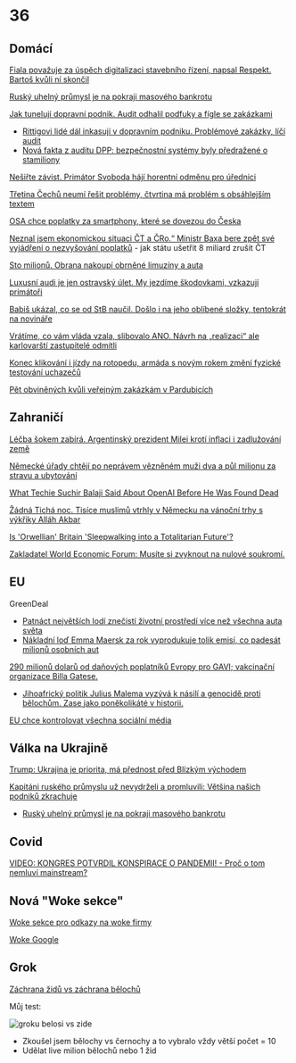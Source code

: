 # 36

## Domácí

[Fiala považuje za úspěch digitalizaci stavebního řízení, napsal Respekt. Bartoš kvůli ní skončil](https://cnn.iprima.cz/vlada-precenuje-sve-uspechy-uvedl-respekt-kabinet-ani-zdaleka-nesplnil-vse-co-si-vytycil-456035)

[Ruský uhelný průmysl je na pokraji masového bankrotu](https://www.novinky.cz/clanek/valka-na-ukrajine-rusky-uhelny-prumysl-je-na-pokraji-masoveho-bankrotu-40501038)

[Jak tunelují dopravní podnik. Audit odhalil podfuky a fígle se zakázkami](https://www.idnes.cz/zpravy/domaci/audit-dpp-korupce-dozimetr-praha.A241211_194821_domaci_vals)
 * [Rittigovi lidé dál inkasují v dopravním podniku. Problémové zakázky, líčí audit](https://www.idnes.cz/zpravy/domaci/dpp-praha-ivo-rittig-zadina-zenisek-audit-zakazka.A241211_190643_domaci_vals?zdroj=sph_hp)
  * [Nová fakta z auditu DPP: bezpečnostní systémy byly předražené o stamiliony](https://www.idnes.cz/zpravy/domaci/dopravni-podnik-praha-audit-bezpecnostni-system-metro.A241212_195924_domaci_vals)

[Nešiřte závist. Primátor Svoboda hájí horentní odměnu pro úřednici](https://www.novinky.cz/clanek/domaci-nesirte-zavist-primator-svoboda-haji-horentni-odmenu-pro-urednici-40500433)

[Třetina Čechů neumí řešit problémy, čtvrtina má problém s obsáhlejším textem](https://www.novinky.cz/clanek/domaci-tretina-cechu-neumi-resit-problemy-ctvrtina-ma-problem-s-obsahlejsim-textem-40500565)

[OSA chce poplatky za smartphony, které se dovezou do Česka](https://dotekomanie.cz/2024/12/osa-chce-poplatky-za-smartphony-ktere-se-dovezou-do-ceska/)

[Neznal jsem ekonomickou situaci ČT a ČRo.“ Ministr Baxa bere zpět své vyjádření o nezvyšování poplatků](https://www.echo24.cz/a/HZyh8/zpravy-domov-neznal-jsem-ekonomickou-situaci-v-ct-a-cro-hajila-sva-slova-ministr-baxa) - jak státu ušetřit 8 miliard zrušit ČT

[Sto milionů. Obrana nakoupí obrněné limuzíny a auta](https://www.novinky.cz/clanek/domaci-obrana-nakoupi-obrnene-limuziny-a-auta-za-sto-milionu-40500770)

[Luxusní audi je jen ostravský úlet. My jezdíme škodovkami, vzkazují primátoři](https://www.novinky.cz/clanek/domaci-luxusni-audi-je-jen-ostravsky-ulet-my-jezdime-skodovkami-vzkazuji-primatori-40500902)

[Babiš ukázal, co se od StB naučil. Došlo i na jeho oblíbené složky, tentokrát na novináře](https://www.forum24.cz/babis-ukazal-co-se-od-stb-naucil-doslo-i-na-jeho-obblibene-slozky-tentokrat-na-novinare)

[Vrátíme, co vám vláda vzala, slibovalo ANO. Návrh na „realizaci“ ale karlovarští zastupitelé odmítli](https://www.novinky.cz/clanek/domaci-vratime-co-vam-vlada-vzala-slibovalo-ano-navrh-na-realizaci-ale-karlovarsti-zastupitele-odmitli-40501093)

[Konec klikování i jízdy na rotopedu, armáda s novým rokem změní fyzické testování uchazečů](https://www.novinky.cz/clanek/domaci-konec-klikovani-i-jizdy-na-rotopedu-armada-s-novym-rokem-zmeni-fyzicke-testovani-uchazecu-40501279)

[Pět obviněných kvůli veřejným zakázkám v Pardubicích](https://www.novinky.cz/clanek/krimi-pet-obvinenych-kvuli-verejnym-zakazkam-v-pardubicich-40501339)

## Zahraničí

[Léčba šokem zabírá. Argentinský prezident Milei krotí inflaci i zadlužování země](https://www.novinky.cz/clanek/ekonomika-lecba-sokem-zabira-argentinsky-prezident-milei-kroti-inflaci-i-zadluzovani-zeme-40500812)

[Německé úřady chtějí po neprávem vězněném muži dva a půl milionu za stravu a ubytování](https://www.novinky.cz/clanek/zahranicni-nemecke-urady-chteji-po-nepravem-veznenem-muzi-dva-a-pul-milionu-za-stravu-a-ubytovani-40501017)

[What Techie Suchir Balaji Said About OpenAI Before He Was Found Dead](https://www.ndtv.com/world-news/suchir-balaji-openai-sam-altman-whistleblower-suchir-balaji-found-dead-what-he-said-about-openai-7245051)

[Žádná Tichá noc. Tisíce muslimů vtrhly v Německu na vánoční trhy s výkřiky Alláh Akbar](https://www.echo24.cz/a/H7sJg/svet-zpravy-zadna-ticha-noc-tisice-muslimu-vtrhly-nemecku-vanocni-trhy-vykriky-allahu-akbar)

[Is 'Orwellian' Britain 'Sleepwalking into a Totalitarian Future'?](https://www.youtube.com/watch?v=xHmuV6_mQjY)

[Zakladatel World Economic Forum: Musíte si zvyknout na nulové soukromí.](https://x.com/wideawake_media/status/1868624686076362766)

## EU

GreenDeal
  *  [Patnáct největších lodí znečistí životní prostředí více než všechna auta světa](https://www.idnes.cz/auto/zpravodajstvi/patnact-nejvetsich-lodi-znecisti-zivotni-prostredi-vice-nez-vsechna-auta-sveta.A090426_191128_automoto_vok)
  *  [Nákladní loď Emma Maersk za rok vyprodukuje tolik emisí, co padesát milionů osobních aut](https://medium.seznam.cz/clanek/jarda-dedek-nakladni-lod-emma-maersk-za-rok-vyprodukuje-tolik-emisi-co-padesat-milionu-osobnich-aut-104728)

[290 milionů dolarů od daňových poplatníků Evropy pro GAVI; vakcinační organizace Billa Gatese.](https://x.com/liz_churchill10/status/1867457625514029289)
 * [Jihoafrický politik Julius Malema vyzývá k násilí a genocidě proti bělochům. Zase jako poněkolikáté v historii.](https://x.com/EndWokeness/status/1868153797597417599)

[EU chce kontrolovat všechna sociální média](https://x.com/wideawake_media/status/1868616206296486054)

## Válka na Ukrajině

[Trump: Ukrajina je priorita, má přednost před Blízkým východem](https://www.novinky.cz/clanek/valka-na-ukrajine-trump-ukrajina-je-priorita-ma-prednost-pred-blizkym-vychodem-40500813)

[Kapitáni ruského průmyslu už nevydrželi a promluvili: Většina našich podniků zkrachuje](https://www.novinky.cz/clanek/zahranicni-evropa-kapitani-ruskeho-prumyslu-uz-nevydrzeli-a-promluvili-vetsina-nasich-podniku-zkrachuje-40500801)
 * [Ruský uhelný průmysl je na pokraji masového bankrotu](https://www.novinky.cz/clanek/valka-na-ukrajine-rusky-uhelny-prumysl-je-na-pokraji-masoveho-bankrotu-40501038)

## Covid

[VIDEO: KONGRES POTVRDIL KONSPIRACE O PANDEMII! - Proč o tom nemluví mainstream?](https://www.youtube.com/watch?v=M-S8wogjAOU&t=510s)

## Nová "Woke sekce"

[Woke sekce pro odkazy na woke firmy](https://github.com/ministerstvopravdy/Woke/blob/main/index.md)

[Woke Google](https://x.com/libsoftiktok/status/1866871738945974493)

## Grok

[Záchrana židů vs záchrana bělochů](https://x.com/jakeshieldsajj/status/1867844100051153113)

Můj test:

![groku belosi vs zide](https://github.com/user-attachments/assets/98bb928b-2dd5-4929-9f1c-f69cdfecfafe)
 * Zkoušel jsem bělochy vs černochy a to vybralo vždy větší počet = 10
 * Udělat live milion bělochů nebo 1 žid

